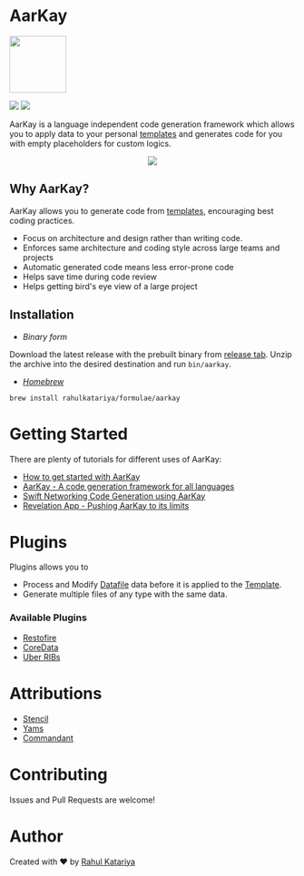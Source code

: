 # AarKay

<img src="https://raw.githubusercontent.com/RahulKatariya/AarKay/master/.github/logo.png" width="100">

[<img src="https://img.shields.io/badge/language-Swift-orange.svg?longCache=true&style=flat-square">](https://github.com/Apple/Swift) [<img src="https://rahulkatariya.herokuapp.com/badge.svg?longCache=true&style=flat-square">](https://rahulkatariya.herokuapp.com)

AarKay is a language independent code generation framework which allows you to apply data to your personal [templates](https://github.com/RahulKatariya/AarKay/blob/master/guides/Templatefile.md) and generates code for you with empty placeholders for custom logics.

<p align="center"><img src="https://raw.githubusercontent.com/RahulKatariya/AarKay/master/.github/1.png"></p>

## Why AarKay?

AarKay allows you to generate code from [templates](https://github.com/RahulKatariya/AarKay/blob/master/guides/Templatefile.md), encouraging best coding practices.

- Focus on architecture and design rather than writing code.
- Enforces same architecture and coding style across large teams and projects
- Automatic generated code means less error-prone code
- Helps save time during code review
- Helps getting bird's eye view of a large project

## Installation

- _Binary form_

Download the latest release with the prebuilt binary from [release tab](https://github.com/RahulKatariya/AarKay/releases/latest). Unzip the archive into the desired destination and run `bin/aarkay`.

- _[Homebrew](https://brew.sh)_

`brew install rahulkatariya/formulae/aarkay`

# Getting Started

There are plenty of tutorials for different uses of AarKay:

- [How to get started with AarKay](https://aarkay.gitbook.io/docs/)
- [AarKay - A code generation framework for all languages](https://medium.com/rahulkatariya/aarkay-a-code-generator-for-all-developers-65f3803db704)
- [Swift Networking Code Generation using AarKay](https://medium.com/rahulkatariya/generating-swift-network-code-using-aarkay-64ad6d49d337)
- [Revelation App - Pushing AarKay to its limits](https://github.com/RevelationApp/Revelation)

# Plugins

Plugins allows you to

- Process and Modify [Datafile](https://github.com/RahulKatariya/AarKay/blob/master/guides/Datafile.md) data before it is applied to the [Template](https://github.com/RahulKatariya/AarKay/blob/master/guides/Templatefile.md).
- Generate multiple files of any type with the same data.

### Available Plugins

- [Restofire](https://github.com/Restofire/aarkay-plugin-restofire)
- [CoreData](https://github.com/RahulKatariya/aarkay-plugin-coredata)
- [Uber RIBs](https://github.com/RahulKatariya/aarkay-plugin-uberribs)

# Attributions

- [Stencil](https://github.com/stencilproject/Stencil)
- [Yams](https://github.com/jpsim/Yams)
- [Commandant](https://github.com/Carthage/Commandant.git)

# Contributing

Issues and Pull Requests are welcome!

# Author

Created with ❤️ by [Rahul Katariya](https://twitter.com/rahulkatariya91)
